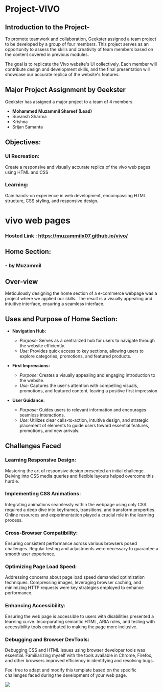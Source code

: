 # Project-VIVO
## Introduction to the Project-

To promote teamwork and collaboration, Geekster assigned a team project to be developed by a group of four members. This project serves as an opportunity to assess the skills and creativity of team members based on the content covered in previous modules.

The goal is to replicate the Vivo website's UI collectively. Each member will contribute design and development skills, and the final presentation will showcase our accurate replica of the website's features.

## Major Project Assignment by Geekster

Geekster has assigned a major project to a team of 4 members:

- **Mohammed Muzammil Shareef (Lead)**
- Suvansh Sharma
- Krishna
- Srijan Samanta


## Objectives:

### UI Recreation:

Create a responsive and visually accurate replica of the vivo web pages using HTML and CSS

### Learning:
Gain hands-on experience in web development, encompassing HTML structure, CSS styling, and responsive design.

# vivo web pages

### Hosted Link : https://muzammilx07.github.io/vivo/
## Home Section:
### - by Muzammil
## Over-view

Meticulously designing the home section of a e-commerce webpage was a project where we applied our skills. The result is a visually appealing and intuitive interface, ensuring a seamless interface. 

## Uses and Purpose of Home Section:

 + **Navigation Hub:**
   - *Purpose:* Serves as a centralized hub for users to navigate through the website efficiently.
   - *Use:* Provides quick access to key sections, allowing users to explore categories, promotions, and featured products.

+ **First Impressions:**
   - *Purpose:* Creates a visually appealing and engaging introduction to the website.
   - *Use:* Captures the user's attention with compelling visuals, promotions, and featured content, leaving a positive first impression.

+ **User Guidance:**
   - *Purpose:* Guides users to relevant information and encourages seamless interactions.
   - *Use:* Utilizes clear calls-to-action, intuitive design, and strategic placement of elements to guide users toward essential features, promotions, and new arrivals.

## Challenges Faced

### Learning Responsive Design:

Mastering the art of responsive design presented an initial challenge. Delving into CSS media queries and flexible layouts helped overcome this hurdle.

### Implementing CSS Animations:

Integrating animations seamlessly within the webpage using only CSS required a deep dive into keyframes, transitions, and transform properties. Online resources and experimentation played a crucial role in the learning process.

### Cross-Browser Compatibility:

Ensuring consistent performance across various browsers posed challenges. Regular testing and adjustments were necessary to guarantee a smooth user experience.

### Optimizing Page Load Speed:

Addressing concerns about page load speed demanded optimization techniques. Compressing images, leveraging browser caching, and minimizing HTTP requests were key strategies employed to enhance performance.

### Enhancing Accessibility:

Ensuring the web page is accessible to users with disabilities presented a learning curve. Incorporating semantic HTML, ARIA roles, and testing with accessibility tools contributed to making the page more inclusive.

### Debugging and Browser DevTools:

Debugging CSS and HTML issues using browser developer tools was essential. Familiarizing myself with the tools available in Chrome, Firefox, and other browsers improved efficiency in identifying and resolving bugs.

Feel free to adapt and modify this template based on the specific challenges faced during the development of your web page.

![](https://i.imgur.com/7TM2jx5.png)
